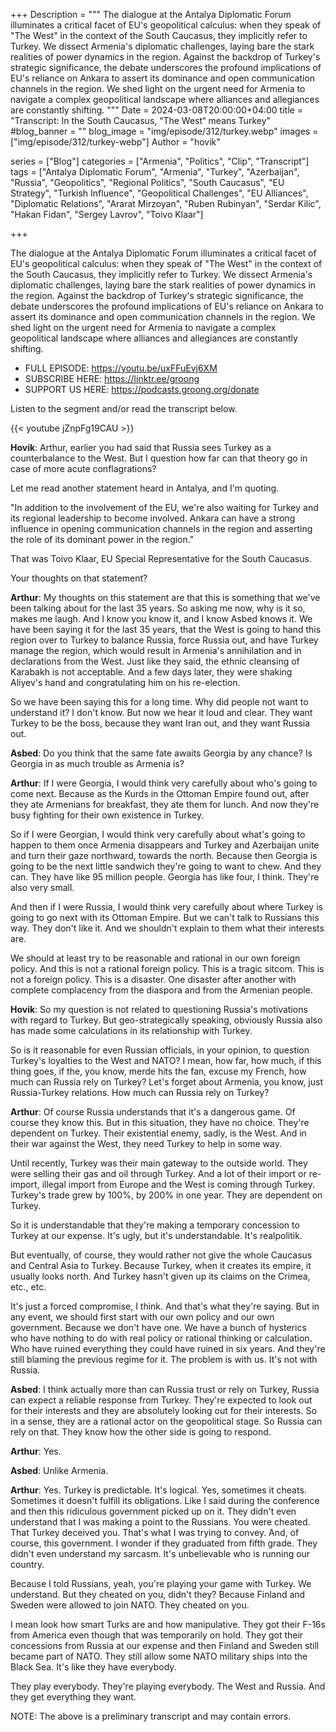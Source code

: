 +++
Description = """
The dialogue at the Antalya Diplomatic Forum illuminates a critical facet of EU's geopolitical calculus: when they speak of "The West" in the context of the South Caucasus, they implicitly refer to Turkey. We dissect Armenia's diplomatic challenges, laying bare the stark realities of power dynamics in the region. Against the backdrop of Turkey's strategic significance, the debate underscores the profound implications of EU's reliance on Ankara to assert its dominance and open communication channels in the region. We shed light on the urgent need for Armenia to navigate a complex geopolitical landscape where alliances and allegiances are constantly shifting.
"""
Date = 2024-03-08T20:00:00+04:00
title = "Transcript: In the South Caucasus, “The West“ means Turkey"
#blog_banner = ""
blog_image = "img/episode/312/turkey.webp"
images = ["img/episode/312/turkey-webp"]
Author = "hovik"

series = ["Blog"]
categories = ["Armenia", "Politics", "Clip", "Transcript"]
tags = ["Antalya Diplomatic Forum", "Armenia", "Turkey", "Azerbaijan", "Russia", "Geopolitics", "Regional Politics", "South Caucasus", "EU Strategy", "Turkish Influence", "Geopolitical Challenges", "EU Alliances", "Diplomatic Relations", "Ararat Mirzoyan", "Ruben Rubinyan", "Serdar Kilic", "Hakan Fidan", "Sergey Lavrov", "Toivo Klaar"]

+++

The dialogue at the Antalya Diplomatic Forum illuminates a critical facet of EU's geopolitical calculus: when they speak of "The West" in the context of the South Caucasus, they implicitly refer to Turkey. We dissect Armenia's diplomatic challenges, laying bare the stark realities of power dynamics in the region. Against the backdrop of Turkey's strategic significance, the debate underscores the profound implications of EU's reliance on Ankara to assert its dominance and open communication channels in the region. We shed light on the urgent need for Armenia to navigate a complex geopolitical landscape where alliances and allegiances are constantly shifting.

  * FULL EPISODE: https://youtu.be/uxFFuEvj6XM
  * SUBSCRIBE HERE: https://linktr.ee/groong
  * SUPPORT US HERE: https://podcasts.groong.org/donate

Listen to the segment and/or read the transcript below.

{{< youtube jZnpFg19CAU >}}

**Hovik**: Arthur, earlier you had said that Russia sees Turkey as a
counterbalance to the West.  But I question how far can that theory
go in case of more acute conflagrations?

Let me read another statement heard in Antalya, and I'm quoting.

"In addition to the involvement of the EU, we're also waiting for
Turkey and its regional leadership to become involved. Ankara can
have a strong influence in opening communication channels in the
region and asserting the role of its dominant power in the region."

That was Toivo Klaar, EU Special Representative for the South
Caucasus.

Your thoughts on that statement?


**Arthur**: My thoughts on this statement are that this is something
that we've been talking about for the last 35 years.  So asking me
now, why is it so, makes me laugh. And I know you know it, and I
know Asbed knows it. We have been saying it for the last 35 years,
that the West is going to hand this region over to Turkey to balance
Russia, force Russia out, and have Turkey manage the region, which
would result in Armenia's annihilation and in declarations from the
West. Just like they said, the ethnic cleansing of Karabakh is not
acceptable. And a few days later, they were shaking Aliyev's hand
and congratulating him on his re-election.

So we have been saying this for a long time. Why did people not
want to understand it? I don't know. But now we hear it loud and
clear. They want Turkey to be the boss, because they want Iran out,
and they want Russia out.

**Asbed**: Do you think that the same fate awaits Georgia by any chance?
Is Georgia in as much trouble as Armenia is?

**Arthur**: If I were Georgia, I would think very carefully about who's
going to come next. Because as the Kurds in the Ottoman Empire found
out, after they ate Armenians for breakfast, they ate them for
lunch. And now they're busy fighting for their own existence in
Turkey.

So if I were Georgian, I would think very carefully about what's
going to happen to them once Armenia disappears and Turkey and
Azerbaijan unite and turn their gaze northward, towards the north.
Because then Georgia is going to be the next little sandwich they're
going to want to chew. And they can. They have like 95 million
people. Georgia has like four, I think. They're also very small.

And then if I were Russia, I would think very carefully about where
Turkey is going to go next with its Ottoman Empire. But we can't
talk to Russians this way. They don't like it. And we shouldn't
explain to them what their interests are.

We should at least try to be reasonable and rational in our own
foreign policy. And this is not a rational foreign policy. This is
a tragic sitcom. This is not a foreign policy. This is a disaster.
One disaster after another with complete complacency from the
diaspora and from the Armenian people.

**Hovik**: So my question is not related to questioning Russia's
motivations with regard to Turkey. But geo-strategically speaking,
obviously Russia also has made some calculations in its relationship
with Turkey.

So is it reasonable for even Russian officials, in your opinion,
to question Turkey's loyalties to the West and NATO? I mean, how
far, how much, if this thing goes, if the, you know, merde hits the
fan, excuse my French, how much can Russia rely on Turkey? Let's
forget about Armenia, you know, just Russia-Turkey relations. How
much can Russia rely on Turkey?

**Arthur**: Of course Russia understands that it's a dangerous game.
Of course they know this. But in this situation, they have no choice.
They're dependent on Turkey. Their existential enemy, sadly, is the
West. And in their war against the West, they need Turkey to help
in some way.

Until recently, Turkey was their main gateway to the outside world.
They were selling their gas and oil through Turkey. And a lot of
their import or re-import, illegal import from Europe and the West
is coming through Turkey. Turkey's trade grew by 100%, by 200% in
one year. They are dependent on Turkey.

So it is understandable that they're making a temporary concession
to Turkey at our expense. It's ugly, but it's understandable. It's
realpolitik.

But eventually, of course, they would rather not give the whole
Caucasus and Central Asia to Turkey. Because Turkey, when it creates
its empire, it usually looks north. And Turkey hasn't given up its
claims on the Crimea, etc., etc.

It's just a forced compromise, I think. And that's what they're
saying. But in any event, we should first start with our own policy
and our own government. Because we don't have one. We have a bunch
of hysterics who have nothing to do with real policy or rational
thinking or calculation. Who have ruined everything they could have
ruined in six years. And they're still blaming the previous regime
for it. The problem is with us. It's not with Russia.

**Asbed**: I think actually more than can Russia trust or rely on Turkey,
Russia can expect a reliable response from Turkey. They're expected
to look out for their interests and they are absolutely looking out
for their interests. So in a sense, they are a rational actor on
the geopolitical stage. So Russia can rely on that. They know how
the other side is going to respond.

**Arthur**: Yes.

**Asbed**: Unlike Armenia.

**Arthur**: Yes. Turkey is predictable. It's logical. Yes, sometimes
it cheats.  Sometimes it doesn't fulfill its obligations. Like I
said during the conference and then this ridiculous government
picked up on it. They didn't even understand that I was making a
point to the Russians. You were cheated. That Turkey deceived you.
That's what I was trying to convey. And, of course, this government.
I wonder if they graduated from fifth grade. They didn't even
understand my sarcasm. It's unbelievable who is running our country.

Because I told Russians, yeah, you're playing your game with Turkey.
We understand. But they cheated on you, didn't they? Because Finland
and Sweden were allowed to join NATO. They cheated on you.

I mean look how smart Turks are and how manipulative. They got their
F-16s from America even though that was temporarily on hold. They
got their concessions from Russia at our expense and then Finland
and Sweden still became part of NATO. They still allow some NATO
military ships into the Black Sea. It's like they have everybody.

They play everybody. They're playing everybody. The West and Russia.
And they get everything they want.

NOTE: The above is a preliminary transcript and may contain errors.
